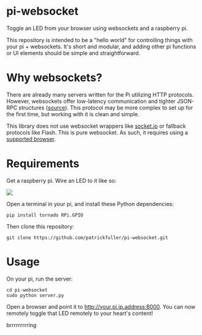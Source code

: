 pi-websocket
============

Toggle an LED from your browser using websockets and a raspberry pi.

This repository is intended to be a "hello world" for controlling things with
your pi + websockets. It's short and modular, and adding other pi functions
or UI elements should be simple and straightforward.

Why websockets?
===============

There are already many servers written for the Pi utilizing HTTP protocols.
However, websockets offer low-latency communication and tighter JSON-RPC
structures ([source](http://stackoverflow.com/questions/14703627/websockets-protocol-vs-http)).
This protocol may be more complex to set up for the first time, but working
with it is clean and simple.

This library does not use websocket wrappers like [socket.io](http://socket.io/)
or fallback protocols like Flash. This is pure websocket. As such, it requires
using a [supported browser](http://en.wikipedia.org/wiki/WebSocket).

Requirements
============

Get a raspberry pi. Wire an LED to it like so:

![](https://projects.drogon.net/wp-content/uploads/2012/06/1led_gpio_bb1.jpg)

Open a terminal in your pi, and install these Python dependencies:

```
pip install tornado RPi.GPIO
```

Then clone this repository:

```
git clone https://github.com/patrickfuller/pi-websocket.git
```

Usage
=====

On your pi, run the server:

```
cd pi-websocket
sudo python server.py
```

Open a browser and point it to http://your.pi.ip.address:8000. You can now
remotely toggle that LED remotely to your heart's content!



brrrrrrrrring

